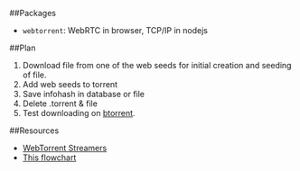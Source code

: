 
##Packages

* `webtorrent`: WebRTC in browser, TCP/IP in nodejs

##Plan

1. Download file from one of the web seeds for initial creation and seeding of file.
2. Add web seeds to torrent
3. Save infohash in database or file
4. Delete .torrent & file
5. Test downloading on [btorrent](https://btorrent.xyz/).

##Resources

* [WebTorrent Streamers](https://milankragujevic.com/torrent-streaming-service-with-webtorrent-and-express)
* [This flowchart](https://docs.google.com/presentation/d/12OxQe31-8ZL108WE5D3uy-9CMpAH7IU0lvxqQwt-GW4/edit)
